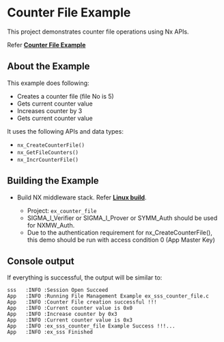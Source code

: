 # Counter File Example

This project demonstrates counter file operations using Nx APIs.

Refer [**Counter File Example**](./ex_sss_counter_file.c)

## About the Example

This example does following:

- Creates a counter file (file No is 5)
- Gets current counter value
- Increases counter by 3
- Gets current counter value

It uses the following APIs and data types:

- `nx_CreateCounterFile()`
- `nx_GetFileCounters()`
- `nx_IncrCounterFile()`

## Building the Example

- Build NX middleware stack. Refer [**Linux build**](../../../doc/linux/readme.md).

	- Project: `ex_counter_file`
	- SIGMA_I_Verifier or SIGMA_I_Prover or SYMM_Auth should be used for NXMW_Auth.
	- Due to the authentication requirement for nx_CreateCounterFile(), this demo should be run with access condition 0 (App Master Key)


## Console output

If everything is successful, the output will be similar to:

```
sss   :INFO :Session Open Succeed
App   :INFO :Running File Management Example ex_sss_counter_file.c
App   :INFO :Counter File creation successful !!!
App   :INFO :Current counter value is 0x0
App   :INFO :Increase counter by 0x3
App   :INFO :Current counter value is 0x3
App   :INFO :ex_sss_counter_file Example Success !!!...
App   :INFO :ex_sss Finished
```

